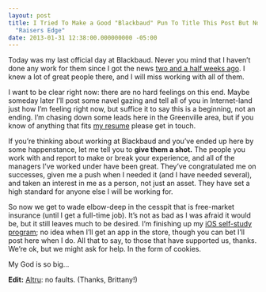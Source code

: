 ```yaml
---
layout: post
title: I Tried To Make a Good "Blackbaud" Pun To Title This Post But Nothing Can Top
  "Raisers Edge"
date: 2013-01-31 12:38:00.000000000 -05:00
---
```

<p>Today was my last official day at Blackbaud. Never you mind that I haven’t done any work for them since I got the news <a href="http://www.oddevan.com/post/40622024531" target="_blank">two and a half weeks ago</a>. I knew a lot of great people there, and I will miss working with all of them.</p>

<p>I want to be clear right now: there are no hard feelings on this end. Maybe someday later I’ll post some navel gazing and tell all of you in Internet-land just how I’m feeling right now, but suffice it to say this is a beginning, not an ending. I’m chasing down some leads here in the Greenville area, but if you know of anything that fits <a href="http://eph.me/resume" target="_blank">my resume</a> please get in touch.</p>

<p>If you’re thinking about working at Blackbaud and you’ve ended up here by some happenstance, let me tell you to <strong>give them a shot.</strong> The people you work with and report to make or break your experience, and all of the managers I’ve worked under have been great. They’ve congratulated me on successes, given me a push when I needed it (and I have needed several), and taken an interest in me as a person, not just an asset. They have set a high standard for anyone else I will be working for.</p>

<p>So now we get to wade elbow-deep in the cesspit that is free-market insurance (until I get a full-time job). It’s not as bad as I was afraid it would be, but it still leaves much to be desired. I’m finishing up my <a href="http://www.bignerdranch.com/book/ios_programming_the_big_nerd_ranch_guide_rd_edition_" target="_blank">iOS self-study program</a>; no idea when I’ll get an app in the store, though you can bet I’ll post here when I do. All that to say, to those that have supported us, thanks. We’re ok, but we might ask for help. In the form of cookies.</p>

<p>My God is so big…</p>

<p><strong>Edit:</strong> <a href="http://www.blackbaud.com/altru">Altru</a>: no faults. (Thanks, Brittany!)</p>
